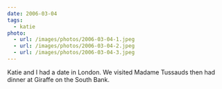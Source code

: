 ```yaml
---
date: 2006-03-04
tags:
  - katie
photo:
  - url: /images/photos/2006-03-04-1.jpeg
  - url: /images/photos/2006-03-04-2.jpeg
  - url: /images/photos/2006-03-04-3.jpeg
---
```

Katie and I had a date in London. We visited Madame Tussauds then had dinner at Giraffe on the South Bank.
